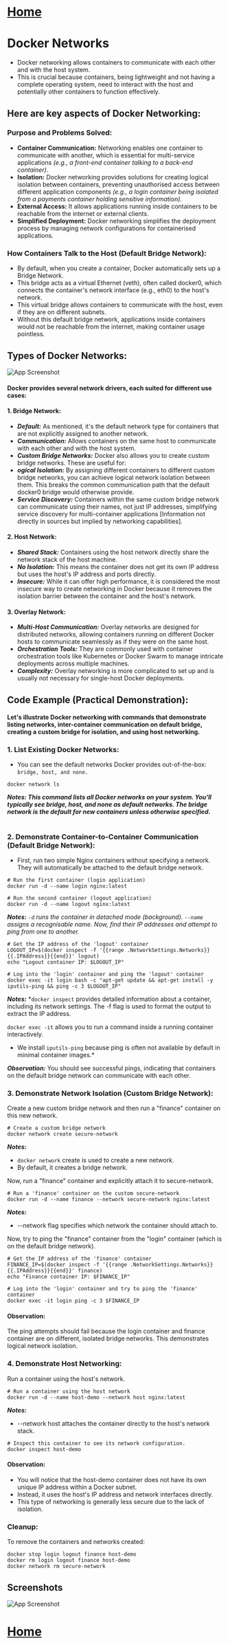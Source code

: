 # [Home](README.md)
# Docker Networks

- Docker networking allows containers to communicate with each other and with the host system.
- This is crucial because containers, being lightweight and not having a complete operating system, need to interact with the host and potentially other containers to function effectively.

## Here are key aspects of Docker Networking:
### Purpose and Problems Solved:
- **Container Communication:** Networking enables one container to communicate with another, which is essential for multi-service applications *(e.g., a front-end container talking to a back-end container)*.
- **Isolation:** Docker networking provides solutions for creating logical isolation between containers, preventing unauthorised access between different application components *(e.g., a login container being isolated from a payments container holding sensitive information).*
- **External Access:** It allows applications running inside containers to be reachable from the internet or external clients.
- **Simplified Deployment:** Docker networking simplifies the deployment process by managing network configurations for containerised applications.

### How Containers Talk to the Host (Default Bridge Network):
- By default, when you create a container, Docker automatically sets up a Bridge Network.
- This bridge acts as a virtual Ethernet (veth), often called docker0, which connects the container's network interface (e.g., eth0) to the host's network.
- This virtual bridge allows containers to communicate with the host, even if they are on different subnets.
- Without this default bridge network, applications inside containers would not be reachable from the internet, making container usage pointless.


## Types of Docker Networks:

![App Screenshot](https://i.ytimg.com/vi/fBRgw5dyBd4/maxresdefault.jpg)

#### Docker provides several network drivers, each suited for different use cases: ####

#### 1. Bridge Network: ####
- ***Default:*** As mentioned, it's the default network type for containers that are not explicitly assigned to another network.
- ***Communication:*** Allows containers on the same host to communicate with each other and with the host system.
- ***Custom Bridge Networks:*** Docker also allows you to create custom bridge networks. These are useful for:
- ***ogical Isolation:*** By assigning different containers to different custom bridge networks, you can achieve logical network isolation between them. This breaks the common communication path that the default docker0 bridge would otherwise provide.
- ***Service Discovery:*** Containers within the same custom bridge network can communicate using their names, not just IP addresses, simplifying service discovery for multi-container applications [Information not directly in sources but implied by networking capabilities].
#### 2. Host Network: ####
- ***Shared Stack:*** Containers using the host network directly share the network stack of the host machine.
- ***No Isolation:*** This means the container does not get its own IP address but uses the host's IP address and ports directly.
- ***Insecure:*** While it can offer high performance, it is considered the most insecure way to create networking in Docker because it removes the isolation barrier between the container and the host's network.

#### 3. Overlay Network: ####
- ***Multi-Host Communication:*** Overlay networks are designed for distributed networks, allowing containers running on different Docker hosts to communicate seamlessly as if they were on the same host.
- ***Orchestration Tools:*** They are commonly used with container orchestration tools like Kubernetes or Docker Swarm to manage intricate deployments across multiple machines.
- ***Complexity:*** Overlay networking is more complicated to set up and is usually not necessary for single-host Docker deployments.
## Code Example (Practical Demonstration): ##

#### Let's illustrate Docker networking with commands that demonstrate listing networks, inter-container communication on default bridge, creating a custom bridge for isolation, and using host networking. ####

### 1. List Existing Docker Networks: ###

- You can see the default networks Docker provides out-of-the-box: `bridge, host, and none.`
```
docker network ls

```

***Notes: This command lists all Docker networks on your system. You'll typically see bridge, host, and none as default networks. The bridge network is the default for new containers unless otherwise specified.***

#


### 2. Demonstrate Container-to-Container Communication (Default Bridge Network): ###

- First, run two simple Nginx containers without specifying a network. They will automatically be attached to the default bridge network.
```
# Run the first container (login application)
docker run -d --name login nginx:latest

# Run the second container (logout application)
docker run -d --name logout nginx:latest
```
***Notes:*** *`-d` runs the container in detached mode (background). `--name` assigns a recognisable name.
Now, find their IP addresses and attempt to ping from one to another.*

```
# Get the IP address of the 'logout' container
LOGOUT_IP=$(docker inspect -f '{{range .NetworkSettings.Networks}}{{.IPAddress}}{{end}}' logout)
echo "Logout container IP: $LOGOUT_IP"

```

```
# Log into the 'login' container and ping the 'logout' container
docker exec -it login bash -c "apt-get update && apt-get install -y iputils-ping && ping -c 3 $LOGOUT_IP"

```
***Notes:*** *`docker inspect` provides detailed information about a container, including its network settings. The -f flag is used to format the output to extract the IP address. 

`docker exec -it` allows you to run a command inside a running container interactively.
-  We install `iputils-ping` because ping is often not available by default in minimal container images.*

***Observation:*** You should see successful pings, indicating that containers on the default bridge network can communicate with each other.


### 3. Demonstrate Network Isolation (Custom Bridge Network): ###
 Create a new custom bridge network and then run a "finance" container on this new network.
 ```
# Create a custom bridge network
docker network create secure-network

```
***Notes:*** 
- `docker network` create is used to create a new network.
- By default, it creates a bridge network.

Now, run a "finance" container and explicitly attach it to secure-network.
```
# Run a 'finance' container on the custom secure-network
docker run -d --name finance --network secure-network nginx:latest

```
***Notes:***
-  --network flag specifies which network the container should attach to.


Now, try to ping the "finance" container from the "login" container (which is on the default bridge network).
```
# Get the IP address of the 'finance' container
FINANCE_IP=$(docker inspect -f '{{range .NetworkSettings.Networks}}{{.IPAddress}}{{end}}' finance)
echo "Finance container IP: $FINANCE_IP"
```
```
# Log into the 'login' container and try to ping the 'finance' container
docker exec -it login ping -c 3 $FINANCE_IP
```

#### Observation: ####
The ping attempts should fail because the login container and finance container are on different, isolated bridge networks. This demonstrates logical network isolation.


### 4. Demonstrate Host Networking: ###
 Run a container using the host's network.
 ```
# Run a container using the host network
docker run -d --name host-demo --network host nginx:latest
```
***Notes:***
-  --network host attaches the container directly to the host's network stack.
```
# Inspect this container to see its network configuration.
docker inspect host-demo
```

#### Observation: ####
- You will notice that the host-demo container does not have its own unique IP address within a Docker subnet. 
- Instead, it uses the host's IP address and network interfaces directly. 
- This type of networking is generally less secure due to the lack of isolation.


### Cleanup:  ###
To remove the containers and networks created: 
```
docker stop login logout finance host-demo
docker rm login logout finance host-demo
docker network rm secure-network
```


## Screenshots

![App Screenshot](https://via.placeholder.com/468x300?text=App+Screenshot+Here)

# [Home](README.md)
